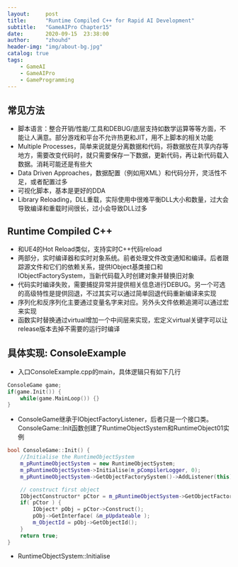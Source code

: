```yaml
---
layout:     post
title:      "Runtime Compiled C++ for Rapid AI Development"
subtitle:   "GameAIPro Chapter15"
date:       2020-09-15  23:38:00
author:     "zhouhd"
header-img: "img/about-bg.jpg"
catalog: true
tags:
    - GameAI
    - GameAIPro
    - GameProgramming
---
```


## 常见方法
- 脚本语言：整合开销/性能/工具和DEBUG/底层支持如数学运算等等方面，不能让人满意。部分游戏和平台不允许热更和JIT，用不上脚本的相关功能
- Multiple Processes，简单来说就是分离数据和代码，将数据放在共享内存等地方，需要改变代码时，就只需要保存一下数据，更新代码，再让新代码载入数据。消耗可能还是有些大
- Data Driven Approaches，数据配置（例如用XML）和代码分开，灵活性不足，或者配置过多
- 可视化脚本，基本是更好的DDA
- Library Reloading，DLL重载，实际使用中很难平衡DLL大小和数量，过大会导致编译和重载时间很长，过小会导致DLL过多

## Runtime Compiled C++
- 和UE4的Hot Reload类似，支持实时C++代码reload
- 两部分，实时编译器和实时对象系统。前者处理文件改变通知和编译。后者跟踪源文件和它们的依赖关系，提供IObject基类接口和IObjectFactorySystem，当新代码载入时创建对象并替换旧对象
- 代码实时编译失败，需要捕捉异常并提供相关信息进行DEBUG。另一个可选的高级特性是提供回退，不过其实可以通过简单回退代码重新编译来实现
- 序列化和反序列化主要通过变量名字来对应。另外头文件依赖追溯可以通过宏来实现
- 函数实时替换通过virtual增加一个中间层来实现，宏定义virtual关键字可以让release版本去掉不需要的运行时编译

## 具体实现: ConsoleExample
- 入口ConsoleExample.cpp的main，具体逻辑只有如下几行
```c++
ConsoleGame game;
if(game.Init()) {
    while(game.MainLoop()) {}
}
```
- ConsoleGame继承于IObjectFactoryListener，后者只是一个接口类。ConsoleGame::Init函数创建了RuntimeObjectSystem和RuntimeObject01实例
```c++
bool ConsoleGame::Init() {
	//Initialise the RuntimeObjectSystem
	m_pRuntimeObjectSystem = new RuntimeObjectSystem;
	m_pRuntimeObjectSystem->Initialise(m_pCompilerLogger, 0);
	m_pRuntimeObjectSystem->GetObjectFactorySystem()->AddListener(this);

	// construct first object
	IObjectConstructor* pCtor = m_pRuntimeObjectSystem->GetObjectFactorySystem()->GetConstructor( "RuntimeObject01" );
	if( pCtor ) {
		IObject* pObj = pCtor->Construct();
		pObj->GetInterface( &m_pUpdateable );
		m_ObjectId = pObj->GetObjectId();
	}
	return true;
}
```
- RuntimeObjectSystem::Initialise